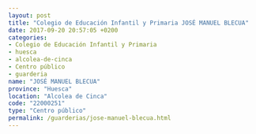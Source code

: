 ```yaml
---
layout: post
title: "Colegio de Educación Infantil y Primaria JOSÉ MANUEL BLECUA"
date: 2017-09-20 20:57:05 +0200
categories:
- Colegio de Educación Infantil y Primaria
- huesca
- alcolea-de-cinca
- Centro público
- guarderia
name: "JOSÉ MANUEL BLECUA"
province: "Huesca"
location: "Alcolea de Cinca"
code: "22000251"
type: "Centro público"
permalink: /guarderias/jose-manuel-blecua.html
---
```

